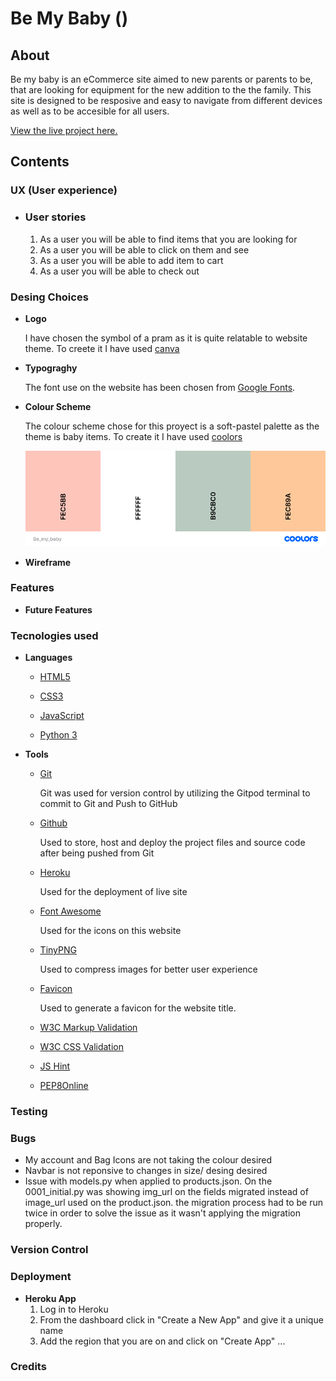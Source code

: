 # Be My Baby ()
## About

Be my baby is an eCommerce site aimed to new parents or parents to be, that are looking for equipment for the new addition to the the family.
This site is designed to be resposive and easy to navigate from different devices as well as to be accesible for all users.

[View the live project here.]()

##  Contents
### UX (User experience)
- ### User stories
    1. As a user you will be able to find items that you are looking for
    2. As a user you will be able to click on them and see 
    3. As a user you will be able to add item to cart
    4. As a user you will be able to check out

### Desing Choices
* **Logo**

     I have chosen the symbol of a pram as it is quite relatable to website theme. To creete it I have used [canva](https://www.canva.com/en_in/)
* **Typograghy**

    The font use on the website has been chosen from [Google Fonts](https://fonts.google.com/).
* **Colour Scheme**

    The colour scheme chose for this proyect is a soft-pastel palette as the theme is baby items.
    To create it I have used [coolors](https://coolors.co/)

    ![Palette](/static/docs/images/be_my_baby.png)

* **Wireframe**

### Features
* **Future Features**

### Tecnologies used
* **Languages**

    * [HTML5](https://en.wikipedia.org/wiki/HTML5) 

    * [CSS3](https://en.wikipedia.org/wiki/CSS)

    * [JavaScript](https://en.wikipedia.org/wiki/JavaScript)
    
    * [Python 3](https://www.python.org/)

* **Tools**

    * [Git](https://git-scm.com/)

        Git was used for version control by utilizing the Gitpod terminal to commit to Git and Push to GitHub

    * [Github]()

        Used to store, host and deploy the project files and source code after being pushed from Git
    
    * [Heroku](https://www.heroku.com/home)

        Used for the deployment of live site

    * [Font Awesome](https://fontawesome.com/)

         Used for the icons on this website

    * [TinyPNG](https://tinypng.com/)

        Used to compress images for better user experience

    * [Favicon](https://favicon.io/)

        Used to generate a favicon for the website title.

    * [W3C Markup Validation](https://validator.w3.org/)

    * [W3C CSS Validation](https://jigsaw.w3.org/css-validator/)

    * [JS Hint](https://jshint.com/)

    * [PEP8Online](http://pep8online.com/)

### Testing

### Bugs

* My account and Bag Icons are not taking the colour desired
* Navbar is not reponsive to changes in size/ desing desired
* Issue with models.py when applied to products.json. On the 0001_initial.py was showing img_url on the fields migrated instead of image_url used on the product.json. the migration process had to be run twice in order to solve the issue as it wasn't applying the migration properly.

### Version Control

### Deployment

* **Heroku App**
    1. Log in to Heroku
    2. From the dashboard click in "Create a New App" and give it a unique name
    3. Add the region that you are on and click on "Create App"
    ...

### Credits

